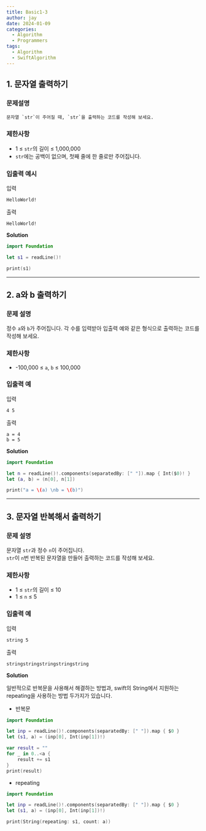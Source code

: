 ```yaml
---
title: Basic1-3
author: jay
date: 2024-01-09
categories:
  - Algorithm
  - Programmers
tags:
  - Algorithm
  - SwiftAlgorithm
---
```

## 1. 문자열 출력하기

### 문제설명

	문자열 `str`이 주어질 때, `str`을 출력하는 코드를 작성해 보세요.
### 제한사항

- 1 ≤ `str`의 길이 ≤ 1,000,000
- `str`에는 공백이 없으며, 첫째 줄에 한 줄로만 주어집니다.

### 입출력 예시

입력

```
HelloWorld!
```

출력

```
HelloWorld!
```

**Solution**

```swift
import Foundation

let s1 = readLine()!

print(s1)
```

---

## 2. a와 b 출력하기

### 문제 설명

정수 `a`와 `b`가 주어집니다. 각 수를 입력받아 입출력 예와 같은 형식으로 출력하는 코드를 작성해 보세요.

### 제한사항

- -100,000 ≤ `a`, `b` ≤ 100,000

### 입출력 예

입력

```
4 5
```

출력

```
a = 4
b = 5
```

**Solution**

```swift
import Foundation

let n = readLine()!.components(separatedBy: [" "]).map { Int($0)! }
let (a, b) = (n[0], n[1])

print("a = \(a) \nb = \(b)")
```

---

## 3. 문자열 반복해서 출력하기

### 문제 설명

문자열 `str`과 정수 `n`이 주어집니다.  
`str`이 `n`번 반복된 문자열을 만들어 출력하는 코드를 작성해 보세요.

### 제한사항

- 1 ≤ `str`의 길이 ≤ 10
- 1 ≤ `n` ≤ 5

### 입출력 예

입력

```
string 5
```

출력

```
stringstringstringstringstring
```

**Solution**

일반적으로 반복문을 사용해서 해결하는 방법과, swift의 String에서 지원하는 repeating을 사용하는 방법 두가지가 있습니다.
- 반복문

```swift
import Foundation

let inp = readLine()!.components(separatedBy: [" "]).map { $0 }
let (s1, a) = (inp[0], Int(inp[1])!)

var result = ""
for _ in 0..<a {
    result += s1
}
print(result)
```
- repeating

```swift
import Foundation

let inp = readLine()!.components(separatedBy: [" "]).map { $0 }
let (s1, a) = (inp[0], Int(inp[1])!)

print(String(repeating: s1, count: a))
```